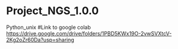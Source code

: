 # Project_NGS_1.0.0
Python_unix
#Link to google colab
https://drive.google.com/drive/folders/1PBD5KWx19O-2vwSVXtcV-2Kg2oZr60Da?usp=sharing 
